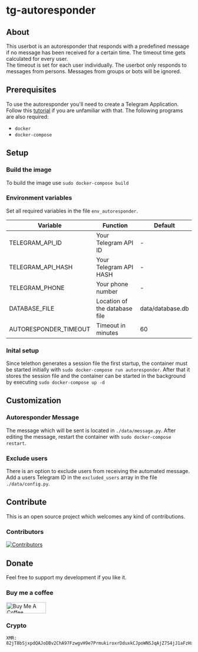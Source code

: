 # tg-autoresponder

## About
This userbot is an autoresponder that responds with a predefined message if no message has been received for a certain time. The timeout time gets calculated for every user.  
The timeout is set for each user individually. The userbot only responds to messages from persons. Messages from groups or bots will be ignored.

## Prerequisites
To use the autoresponder you'll need to create a Telegram Application. Follow this [tutorial](https://core.telegram.org/api/obtaining_api_id) if you are unfamiliar with that.
The following programs are also required:
* `docker`
* `docker-compose`

## Setup
### Build the image
To build the image use `sudo docker-compose build`

### Environment variables
Set all required variables in the file `env_autoresponder`.

| Variable | Function | Default |
| --- | --- | --- |
| TELEGRAM_API_ID | Your Telegram API ID | - |
| TELEGRAM_API_HASH | Your Telegram API HASH | - |
| TELEGRAM_PHONE | Your phone number | - |
| DATABASE_FILE | Location of the database file | data/database.db |
| AUTORESPONDER_TIMEOUT | Timeout in minutes | 60 |

### Inital setup
Since telethon generates a session file the first startup, the container must be started initially  with `sudo docker-compose run autoresponder`.
After that it stores the session file and the container can be started in the background by executing `sudo docker-compose up -d`

## Customization
### Autoresponder Message
The message which will be sent is located in `./data/message.py`. After editing the message, restart the container with `sudo docker-compose restart`.

### Exclude users
There is an option to exclude users from receiving the automated message. Add a users Telegram ID in the `excluded_users` array in the file `./data/config.py`.

## Contribute
This is an open source project which welcomes any kind of contributions. 
### Contributors 
[![Contributors](https://contributors-img.web.app/image?repo=jon4hz/tg-autoresponder)](https://github.com/jon4hz/tg-autoresponder/graphs/contributors)
## Donate
Feel free to support my development if you like it.
### Buy me a coffee

<a href="https://www.buymeacoffee.com/jon4hz" target="_blank"><img src="https://cdn.buymeacoffee.com/buttons/v2/default-yellow.png" alt="Buy Me A Coffee" style="height: 30px !important;width: 108px !important;" ></a>

### Crypto
```
XMR: 82jT8bSjxpdQAJoDBv2ChA97FzwgvH9e7PrmukiroxrDduxkCJpoWNSJqAjZ7S4jJ1aFzHxnud4xYb3peNq6qLwo4irT7mv
```